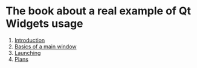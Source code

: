# The book about a real example of Qt Widgets usage

1. [Introduction](intro.md)
2. [Basics of a main window](mainwindow-basics.md)
3. [Launching](launching.md)
4. [Plans](plans.md)